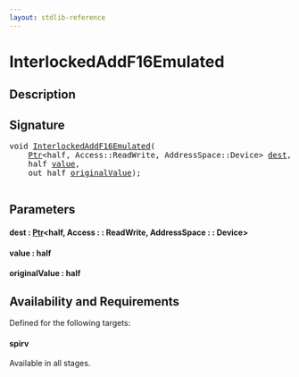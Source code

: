 ```yaml
---
layout: stdlib-reference
---
```


# InterlockedAddF16Emulated

## Description





## Signature 

<pre>
<span class="code_keyword">void</span> <a href="interlockedaddf16emulated-0beh.html">InterlockedAddF16Emulated</a>(
    <a href="../types/ptr-0/index.html" class="code_type">Ptr</a>&lt;<span class="code_keyword">half</span>, Access::ReadWrite, AddressSpace::Device&gt; <a href="interlockedaddf16emulated-0beh.html#decl-dest" class="code_param">dest</a>,
    <span class="code_keyword">half</span> <a href="interlockedaddf16emulated-0beh.html#decl-value" class="code_param">value</a>,
    <span class="code_keyword">out</span> <span class="code_keyword">half</span> <a href="interlockedaddf16emulated-0beh.html#decl-originalValue" class="code_param">originalValue</a>);

</pre>

## Parameters

####  <a id="decl-dest"></a>dest  : [Ptr](../types/ptr-0/index.html)\<half, Access : : ReadWrite, AddressSpace : : Device\>
####  <a id="decl-value"></a>value  : half
####  <a id="decl-originalValue"></a>originalValue  : half

## Availability and Requirements

Defined for the following targets:

#### spirv
Available in all stages.




